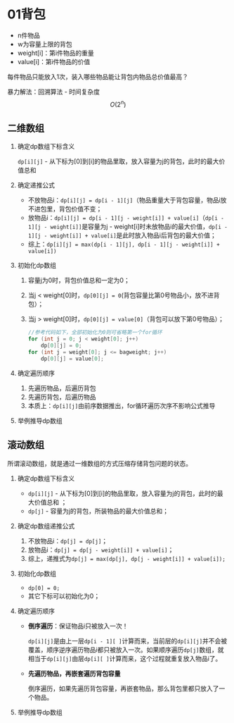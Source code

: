 # 01背包

- n件物品
- w为容量上限的背包
- weight[i]：第i件物品的重量
- value[i]：第i件物品的价值

每件物品只能放入1次，装入哪些物品能让背包内物品总价值最高？

暴力解法：回溯算法 - 时间复杂度$$O(2^n)$$

## 二维数组

1. 确定dp数组下标含义

    `dp[i][j]` - 从下标为[0]到[i]的物品里取，放入容量为j的背包，此时的最大价值总和

2. 确定递推公式

    - 不放物品i：`dp[i][j] = dp[i - 1][j]`（物品重量大于背包容量，物品i放不进包里，背包价值不变；
    - 放物品i：`dp[i][j] = dp[i - 1][j - weight[i]] + value[i]`（`dp[i - 1][j - weight[i]]`是容量为j - weight[i]时未放物品i的最大价值，`dp[i - 1][j - weight[i]] + value[i]`是此时放入物品i后背包的最大价值；
    - 综上：`dp[i][j] = max(dp[i - 1][j], dp[i - 1][j - weight[i]] + value[i])`


3. 初始化dp数组
    1. 容量j为0时，背包价值总和一定为0；

    2. 当j < weight[0]时，`dp[0][j] = 0`(背包容量比第0号物品小，放不进背包）；

    3. 当j > weight[0]时，`dp[0][j] = value[0]`（背包可以放下第0号物品）；

        ```c++
        //参考代码如下，全部初始化为0则可省略第一个for循环
        for (int j = 0; j < weight[0]; j++)
            dp[0][j] = 0;
        for (int j = weight[0]; j <= bagweight; j++) 
            dp[0][j] = value[0];
        ```


4. 确定遍历顺序

    1. 先遍历物品，后遍历背包
    2. 先遍历背包，后遍历物品
    3. 本质上：`dp[i][j]`由前序数据推出，for循环遍历次序不影响公式推导


5. 举例推导dp数组

## 滚动数组

所谓滚动数组，就是通过一维数组的方式压缩存储背包问题的状态。

1. 确定dp数组下标含义
    - `dp[i][j]` - 从下标为[0]到[i]的物品里取，放入容量为j的背包，此时的最大价值总和 ；
    - `dp[j]` - 容量为j的背包，所装物品的最大价值总和；
    
2. 确定dp数组递推公式
    1. 不放物品i：`dp[j] = dp[j]`；
    2. 放物品i：`dp[j] = dp[j - weight[i]] + value[i]`；
    3. 综上，递推式为`dp[j] = max(dp[j], dp[j - weight[i]] + value[i]);`
    
3. 初始化dp数组
    - `dp[0] = 0;`
    - 其它下标可以初始化为0；
    
4. 确定遍历顺序
    - **倒序遍历**：保证物品i只被放入一次！
    
        `dp[i][j]`是由上一层`dp[i - 1][ ]`计算而来，当前层的`dp[i][j]`并不会被覆盖，顺序逆序遍历物品i都只被放入一次。如果顺序遍历`dp[j]`数组，就相当于`dp[i][j]`由层`dp[i][ ]`计算而来，这个过程就重复放入物品i了。
    
    - **先遍历物品，再嵌套遍历背包容量**
    
        倒序遍历，如果先遍历背包容量，再嵌套物品，那么背包里都只放入了一个物品。
    
5. 举例推导dp数组